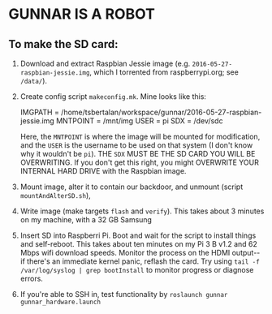 # GUNNAR IS A ROBOT

## To make the SD card:

1. Download and extract Raspbian Jessie image (e.g. `2016-05-27-raspbian-jessie.img`,
    which I torrented from raspberrypi.org; see `/data/`).
2. Create config script `makeconfig.mk`. Mine looks like this:

    IMGPATH = /home/tsbertalan/workspace/gunnar/2016-05-27-raspbian-jessie.img
    MNTPOINT = /mnt/img
    USER = pi
    SDX = /dev/sdc
    
   Here, the `MNTPOINT` is where the image will be mounted for modification,
   and the `USER` is the username to be used on that system (I don't know why
   it wouldn't be `pi`). THE `SDX` MUST BE THE SD CARD YOU WILL BE OVERWRITING.
   If you don't get this right, you might OVERWRITE YOUR INTERNAL HARD DRIVE
   with the Raspbian image.
3. Mount image, alter it  to contain our backdoor, and unmount (script `mountAndAlterSD.sh`),
4. Write image (make targets `flash` and `verify`). This takes about 3 minutes
   on my machine, with a 32 GB Samsung
5. Insert SD into Raspberri Pi. Boot and wait for the script to install things
   and self-reboot. This takes about ten minutes on my Pi 3 B v1.2 and 62 Mbps
   wifi download speeds.
   Monitor the process on the HDMI output--if there's an immediate kernel panic,
   reflash the card.
   Try using `tail -f /var/log/syslog | grep bootInstall` to monitor progress
   or diagnose errors.  
6. If you're able to SSH in, test functionality by
   `roslaunch gunnar gunnar_hardware.launch`

